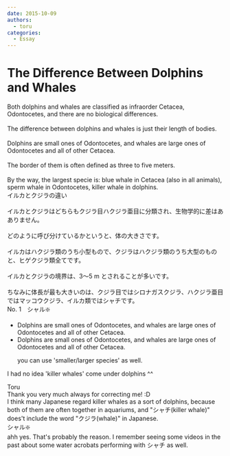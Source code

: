 ```yaml
---
date: 2015-10-09
authors:
  - toru
categories:
  - Essay
---
```


<h1 id="subject_show">The Difference Between Dolphins and Whales</h1>
<div class="date" hidden>Oct 9, 2015 12:46</div>
<div id="post"><div id="body_show_ori">
Both dolphins and whales are classified as infraorder Cetacea, Odontocetes, and there are no biological differences.<br/><br/>The difference between dolphins and whales is just their length of bodies.<br/><br/>Dolphins are small ones of Odontocetes, and whales are large ones of Odontocetes and all of other Cetacea.<br/><br/>The border of them is often defined as three to five meters.<br/><br/>By the way, the largest specie is: blue whale in Cetacea (also in all animals), sperm whale in Odontocetes, killer whale in dolphins.
</div></div>

<!-- more -->

<div id="post_ja"><div id="body_show_mo">
イルカとクジラの違い<br/><br/>イルカとクジラはどちらもクジラ目ハクジラ亜目に分類され、生物学的に差はあありません。<br/><br/>どのように呼び分けているかというと、体の大きさです。<br/><br/>イルカはハクジラ類のうち小型もので、クジラはハクジラ類のうち大型のものと、ヒゲクジラ類全てです。<br/><br/>イルカとクジラの境界は、3〜5 m とされることが多いです。<br/><br/>ちなみに体長が最も大きいのは、クジラ目ではシロナガスクジラ、ハクジラ亜目ではマッコウクジラ、イルカ類ではシャチです。
</div></div>
<div id="block"><div class="first_name"> No. 1　<span class="just_name">シャル❇️</span></div><div id="block2">
<ul class="correction_field">
<li class="incorrect">Dolphins are small ones of Odontocetes, and whales are large ones of Odontocetes and all of other Cetacea.</li>
<li class="corrected correct">
Dolphins are small ones of Odontocetes, and whales are large ones of Odontocetes and all of other Cetacea.
<p class="correction_comment">you can use 'smaller/larger species' as well.</p>
</li>
</ul>
<p class="comment_small">
 I had no idea 'killer whales' come  under dolphins ^^
</p>

</div><div class="name"><span class="just_name">Toru</span><br>
Thank you very much always for correcting me! :D<br/>I think many Japanese regard killer whales as a sort of dolphins, because both of them are often together in aquariums, and "シャチ(killer whale)" does't include the word "クジラ(whale)" in Japanese.
</div>
<div class="name"><span class="just_name">シャル❇️</span><br>
ahh yes. That's probably the reason. I remember seeing some videos in the past about some water acrobats performing with シャチ as well.
</div>
</div>

